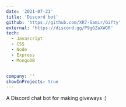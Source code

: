 ```yaml
---
date: '2021-07-21'
title: 'Discord bot'
github: 'https://github.com/XR7-Samir/Gifty'
external: 'https://discord.gg/P9gGZaXWGR'
tech:
  - Javascript
  - CSS
  - Node 
  - Express
  - MongoDB


company: ''
showInProjects: true
---
```


A Discord chat bot for making giveways :)
